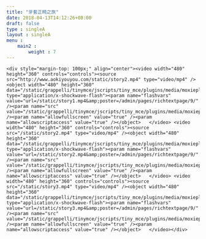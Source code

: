 ```yaml
---
title: "牙套正畸之旅"
date: 2018-04-13T14:12:26+08:00
draft: false
type : singleA
layout : singleA
menu : 
    main2 :
        weight : 7
---
```


    <div style="margin-top: 100px;" align="center"><video width="480" height="360" controls="controls"><source src="http://www.aokiyouyou.com/static/story2.mp4" type="video/mp4" /><object width="480" height="360" data="/static/grappelli/tinymce/jscripts/tiny_mce/plugins/media/moxieplayer.swf" type="application/x-shockwave-flash"><param name="flashvars" value="url=/static/story1.mp4&amp;poster=/admin/pages/richtextpage/9/" /><param name="src" value="/static/grappelli/tinymce/jscripts/tiny_mce/plugins/media/moxieplayer.swf" /><param name="allowfullscreen" value="true" /><param name="allowscriptaccess" value="true" /></object>   </video> <video width="480" height="360" controls="controls"><source src="/static/story2.mp4" type="video/mp4" /><object width="480" height="360" data="/static/grappelli/tinymce/jscripts/tiny_mce/plugins/media/moxieplayer.swf" type="application/x-shockwave-flash"><param name="flashvars" value="url=/static/story2.mp4&amp;poster=/admin/pages/richtextpage/9/" /><param name="src" value="/static/grappelli/tinymce/jscripts/tiny_mce/plugins/media/moxieplayer.swf" /><param name="allowfullscreen" value="true" /><param name="allowscriptaccess" value="true" /></object>   </video> <video width="480" height="360" controls="controls"><source src="/static/story3.mp4" type="video/mp4" /><object width="480" height="360" data="/static/grappelli/tinymce/jscripts/tiny_mce/plugins/media/moxieplayer.swf" type="application/x-shockwave-flash"><param name="flashvars" value="url=/static/story3.mp4&amp;poster=/admin/pages/richtextpage/9/" /><param name="src" value="/static/grappelli/tinymce/jscripts/tiny_mce/plugins/media/moxieplayer.swf" /><param name="allowfullscreen" value="true" /><param name="allowscriptaccess" value="true" /></object>   </video></div>
